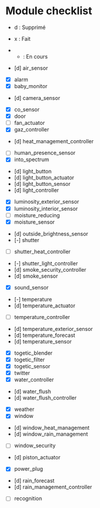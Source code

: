 Module checklist
===============

- d : Supprimé
- x : Fait
- - : En cours

- [d] air_sensor
- [x] alarm
- [x] baby_monitor
- [d] camera_sensor
- [x] co_sensor
- [x] door
- [ ] fan_actuator
- [x] gaz_controller
- [d] heat_management_controller
- [ ] human_presence_sensor
- [x] into_spectrum
- [d] light_button
- [d] light_button_actuator
- [d] light_button_sensor
- [d] light_controller
- [x] luminosity_exterior_sensor
- [x] luminosity_interior_sensor
- [ ] moisture_reducing
- [x] moisture_sensor
- [d] outside_brightness_sensor
- [-] shutter
- [ ] shutter_heat_controller
- [-] shutter_light_controller
- [d] smoke_security_controller
- [d] smoke_sensor
- [x] sound_sensor
- [-] temperature
- [d] temperature_actuator
- [ ] temperature_controller
- [d] temperature_exterior_sensor
- [d] temperature_forecast
- [d] temperature_sensor
- [x] togetic_blender
- [x] togetic_filter
- [x] togetic_sensor
- [x] twitter
- [x] water_controller
- [d] water_flush
- [d] water_flush_controller
- [x] weather
- [x] window
- [d] window_heat_management
- [d] window_rain_management
- [ ] window_security
- [d] piston_actuator
- [x] power_plug
- [d] rain_forecast
- [d] rain_management_controller
- [ ] recognition
